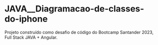 # JAVA__Diagramacao-de-classes-do-iphone
Projeto construído como desafio de código do Bootcamp Santander 2023, Full Stack JAVA + Angular. 
